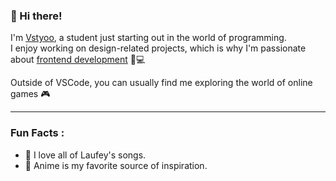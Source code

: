 ### 👀 Hi there!

I'm <u>Vstyoo</u>, a student just starting out in the world of programming.  
I enjoy working on design-related projects, which is why I'm passionate about <u>frontend development</u> 🎨💻  

Outside of VSCode, you can usually find me exploring the world of online games 🎮  

---

### Fun Facts : 
- 🎵 I love all of Laufey's songs.  
- 🍥 Anime is my favorite source of inspiration.  

